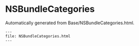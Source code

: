 
# NSBundleCategories

Automatically generated from Base/NSBundleCategories.html.

``` {raw} html
---
file: NSBundleCategories.html
---
```

